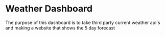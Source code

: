 # Weather Dashboard

The purpose of this dashboard is to take third party current weather api's and making a website that shows the 5 day forecast 
